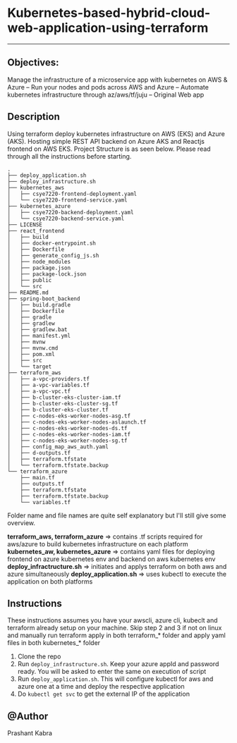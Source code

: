 # Kubernetes-based-hybrid-cloud-web-application-using-terraform
_________
## Objectives:
Manage the infrastructure of a microservice app with kubernetes on AWS & Azure
– Run your nodes and pods across AWS and Azure
– Automate kubernetes infrastructure through az/aws/tf/juju
– Original Web app

## Description
Using terraform deploy kubernetes infrastructure on AWS (EKS) and Azure (AKS).
Hosting simple REST API backend on Azure AKS and Reactjs frontend on AWS EKS.
Project Structure is as seen below. Please read through all the instructions before starting.
```
.
├── deploy_application.sh
├── deploy_infrastructure.sh
├── kubernetes_aws
│   ├── csye7220-frontend-deployment.yaml
│   └── csye7220-frontend-service.yaml
├── kubernetes_azure
│   ├── csye7220-backend-deployment.yaml
│   └── csye7220-backend-service.yaml
├── LICENSE
├── react_frontend
│   ├── build
│   ├── docker-entrypoint.sh
│   ├── Dockerfile
│   ├── generate_config_js.sh
│   ├── node_modules
│   ├── package.json
│   ├── package-lock.json
│   ├── public
│   └── src
├── README.md
├── spring-boot_backend
│   ├── build.gradle
│   ├── Dockerfile
│   ├── gradle
│   ├── gradlew
│   ├── gradlew.bat
│   ├── manifest.yml
│   ├── mvnw
│   ├── mvnw.cmd
│   ├── pom.xml
│   ├── src
│   └── target
├── terraform_aws
│   ├── a-vpc-providers.tf
│   ├── a-vpc-variables.tf
│   ├── a-vpc-vpc.tf
│   ├── b-cluster-eks-cluster-iam.tf
│   ├── b-cluster-eks-cluster-sg.tf
│   ├── b-cluster-eks-cluster.tf
│   ├── c-nodes-eks-worker-nodes-asg.tf
│   ├── c-nodes-eks-worker-nodes-aslaunch.tf
│   ├── c-nodes-eks-worker-nodes-ds.tf
│   ├── c-nodes-eks-worker-nodes-iam.tf
│   ├── c-nodes-eks-worker-nodes-sg.tf
│   ├── config_map_aws_auth.yaml
│   ├── d-outputs.tf
│   ├── terraform.tfstate
│   └── terraform.tfstate.backup
└── terraform_azure
    ├── main.tf
    ├── outputs.tf
    ├── terraform.tfstate
    ├── terraform.tfstate.backup
    └── variables.tf
````
Folder name and file names are quite self explanatory but I'll still give some overview.

__terraform\_aws, terraform\_azure__  => contains .tf scripts required for aws/azure to build kubernetes infrastructure on each platform
__kubernetes\_aw, kubernetes\_azure__ => contains yaml files for deploying frontend on azure kubernetes env and backend on aws kubernetes env
__deploy\_infractructure.sh__ => initiates and applys terraform on both aws and azure simultaneously
__deploy\_application.sh__ => uses kubectl to execute the application on both platforms
## Instructions

These instructions assumes you have your awscli, azure cli, kubeclt and terraform already setup on your machine. Skip step 2 and 3 if not on linux and manually run terraform apply in both terraform_* folder 
and apply yaml files in both kubernetes_* folder
1. Clone the repo
2. Run `deploy_infrastructure.sh`. Keep your azure appId and password ready.
You will be asked to enter the same on execution of script
3. Run `deploy_application.sh`. This will configure kubectl for aws and azure one at a time and deploy the respective application
4. Do `kubectl get svc` to get the external IP of the application

## @Author
Prashant Kabra
